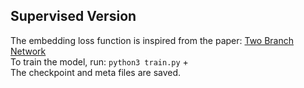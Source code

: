 ## Supervised Version
The embedding loss function is inspired from the paper: <a href="https://arxiv.org/pdf/1704.03470.pdf">Two Branch Network</a>
<br>
To train the model, run: `python3 train.py` + <br>
The checkpoint and meta files are saved.
